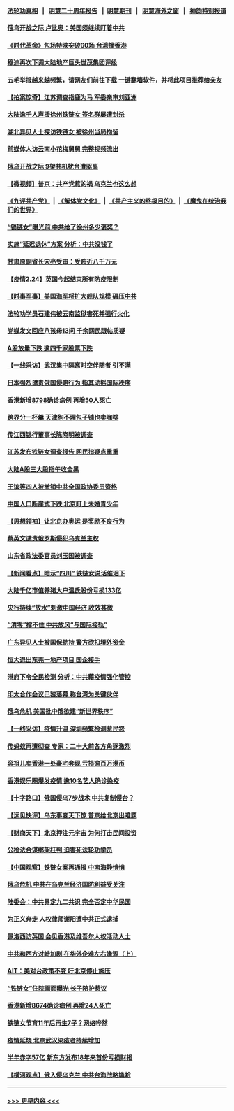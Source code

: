 #### [法轮功真相](https://github.com/gfw-breaker/truth/blob/master/README.md?t=0) &nbsp;&nbsp;|&nbsp;&nbsp; [明慧二十周年报告](https://github.com/gfw-breaker/mh-reports/blob/master/README.md?t=0) &nbsp;&nbsp;|&nbsp;&nbsp;[明慧期刊](https://github.com/gfw-breaker/mh-qikan) &nbsp;&nbsp;|&nbsp;&nbsp; [明慧海外之窗](https://github.com/gfw-breaker/mh-news/blob/master/README.md?t=0) &nbsp;&nbsp;|&nbsp;&nbsp; [神韵特别报道](https://github.com/gfw-breaker/mh-news/blob/master/shenyun.md?t=0)
#### [俄乌开战之际 卢比奥：美国须继续盯着中共](../pages/nsc413/n13602762.md?t=02250650) 
#### [《时代革命》包场特映突破60场 台湾撑香港](../pages/nsc413/n13602849.md?t=02250650) 
#### [穆迪再次下调大陆地产巨头世茂集团评级](../pages/nsc413/n13602778.md?t=02250650) 
#### 五毛举报越来越频繁，请网友们前往下载 [一键翻墙软件](https://github.com/gfw-breaker/ssr-accounts)，并将此项目推荐给亲友
#### [【拍案惊奇】江苏调查指鹿为马 军委亲审刘亚洲](../pages/nsc413/n13602584.md?t=02250650) 
#### [大陆逾千人声援徐州铁链女 签名群屡遭封杀](../pages/nsc413/n13602547.md?t=02250650) 
#### [湖北异见人士探访铁链女 被徐州当局拘留](../pages/nsc413/n13602481.md?t=02250650) 
#### [前媒体人访云南小花梅舅舅 完整视频流出](../pages/nsc413/n13600832.md?t=02250650) 
#### [俄乌开战之际 9架共机扰台遭驱离](../pages/nsc413/n13602643.md?t=02250650) 
#### [【微视频】普京：共产党惹的祸 乌克兰也这么想](../pages/nsc413/n13602565.md?t=02250650) 
#### [《九评共产党》](https://github.com/begood0513/9ping.md/blob/master/README.md) &nbsp;|&nbsp; [《解体党文化》](../../../../jtdwh.md/blob/master/README.md)  &nbsp;|&nbsp; [《共产主义的终极目的》](../../../../gczydzjmd.md/blob/master/README.md) &nbsp;|&nbsp; [《魔鬼在统治我们的世界》](../../../../mgztzwmdsj.md/blob/master/README.md) 
#### [“锁链女”曝光前 中共给了徐州多少褒奖？](../pages/nsc413/n13599788.md?t=02250650) 
#### [实施“延迟退休”方案 分析：中共没钱了](../pages/nsc413/n13602243.md?t=02250650) 
#### [甘肃原副省长宋亮受审：受贿近八千万元](../pages/nsc413/n13602083.md?t=02250650) 
#### [【疫情2.24】英国今起结束所有防疫限制](../pages/nsc413/n13601939.md?t=02250650) 
#### [【时事军事】美国海军将扩大舰队规模 碾压中共](../pages/nsc413/n13599656.md?t=02250650) 
#### [法轮功学员石建伟被云南监狱害死并强行火化](../pages/nsc413/n13599603.md?t=02250650) 
#### [党媒发文回应八孩母13问 千余网民跟帖质疑](../pages/nsc413/n13601792.md?t=02250650) 
#### [A股放量下跌 逾四千家股票下跌](../pages/nsc413/n13601575.md?t=02250650) 
#### [【一线采访】武汉集中隔离时空伴随者 引不满](../pages/nsc413/n13600468.md?t=02250650) 
#### [日本强烈谴责俄国侵略行为 指其动摇国际秩序](../pages/nsc413/n13601674.md?t=02250650) 
#### [香港新增8798确诊病例 再增50人死亡](../pages/nsc413/n13601606.md?t=02250650) 
#### [跨界分一杯羹 天津狗不理包子铺也卖咖啡](../pages/nsc413/n13601224.md?t=02250650) 
#### [传江西银行董事长陈晓明被调查](../pages/nsc413/n13601466.md?t=02250650) 
#### [江苏发布铁链女调查报告 网民指疑点重重](../pages/nsc413/n13601220.md?t=02250650) 
#### [大陆A股三大股指午收全黑](../pages/nsc413/n13600800.md?t=02250650) 
#### [王滨等四人被撤销中共全国政协委员资格](../pages/nsc413/n13601205.md?t=02250650) 
#### [中国人口断崖式下跌 北京盯上未婚青少年](../pages/nsc413/n13601064.md?t=02250650) 
#### [【思想领袖】让北京办奥运 是奖励不良行为](../pages/nsc413/n13582420.md?t=02250650) 
#### [蔡英文谴责俄罗斯侵犯乌克兰主权](../pages/nsc413/n13600685.md?t=02250650) 
#### [山东省政法委官员刘玉国被调查](../pages/nsc413/n13600822.md?t=02250650) 
#### [【新闻看点】暗示“四川” 铁链女说话催泪下](../pages/nsc413/n13599505.md?t=02250650) 
#### [大陆千亿市值养猪大户温氏股份亏损133亿](../pages/nsc413/n13600336.md?t=02250650) 
#### [央行持续“放水”刺激中国经济 收效甚微](../pages/nsc413/n13600802.md?t=02250650) 
#### [“清零”撑不住 中共放风“与国际接轨”](../pages/nsc413/n13600644.md?t=02250650) 
#### [广东异见人士被国保劫持 警方欲扣境外资金](../pages/nsc413/n13599594.md?t=02250650) 
#### [恒大退出东莞一地产项目 国企接手](../pages/nsc413/n13598835.md?t=02250650) 
#### [港府下令全民检测 分析：中共藉疫情强化管控](../pages/nsc413/n13600279.md?t=02250650) 
#### [印太合作会议巴黎落幕 称台湾为关键伙伴](../pages/nsc413/n13600498.md?t=02250650) 
#### [俄乌危机 美国批中俄欲建“新世界秩序”](../pages/nsc413/n13600443.md?t=02250650) 
#### [【一线采访】疫情升温 深圳频繁检测惹民怨](../pages/nsc413/n13599292.md?t=02250650) 
#### [传蚂蚁再遭彻查 专家：二十大前各方角逐激烈](../pages/nsc413/n13599460.md?t=02250650) 
#### [容祖儿卖香港一处豪宅套现 亏损逾百万港币](../pages/nsc413/n13599881.md?t=02250650) 
#### [香港娱乐圈爆发疫情 逾10名艺人确诊染疫](../pages/nsc413/n13600024.md?t=02250650) 
#### [【十字路口】俄国侵乌7步战术 中共复制侵台？](../pages/nsc413/n13599558.md?t=02250650) 
#### [【远见快评】乌东事变天下惊 普京给北京出难题](../pages/nsc413/n13600062.md?t=02250650) 
#### [【财商天下】北京押注元宇宙 为何打击民间投资](../pages/nsc413/n13599629.md?t=02250650) 
#### [公检法合谋绑架枉判 迫害死法轮功学员](../pages/nsc413/n13596338.md?t=02250650) 
#### [【中国观察】铁链女案再通报 中南海静悄悄](../pages/nsc413/n13598716.md?t=02250650) 
#### [俄乌危机 中共在乌克兰经济国防利益受关注](../pages/nsc413/n13599819.md?t=02250650) 
#### [陆委会：中共界定九二共识 完全否定中华民国](../pages/nsc413/n13598199.md?t=02250650) 
#### [为正义奔走 人权律师谢阳遭中共正式逮捕](../pages/nsc413/n13599408.md?t=02250650) 
#### [佩洛西访英国 会见香港及维吾尔人权活动人士](../pages/nsc413/n13599622.md?t=02250650) 
#### [中共和西方对峙加剧 在华外企难左右逢源（上）](../pages/nsc413/n13599593.md?t=02250650) 
#### [AIT：美对台政策不变 吁北京停止施压](../pages/nsc413/n13599199.md?t=02250650) 
#### [“铁链女”住院画面曝光 长子陪护惹议](../pages/nsc413/n13598985.md?t=02250650) 
#### [香港新增8674确诊病例 再增24人死亡](../pages/nsc413/n13598830.md?t=02250650) 
#### [铁链女节育11年后再生7子？网络哗然](../pages/nsc413/n13598585.md?t=02250650) 
#### [疫情延烧 北京武汉染疫者持续增加](../pages/nsc413/n13598626.md?t=02250650) 
#### [半年赤字57亿 新东方发布18年来首份亏损财报](../pages/nsc413/n13598021.md?t=02250650) 
#### [【横河观点】俄入侵乌克兰 中共台海战略尴尬](../pages/nsc413/n13597561.md?t=02250650) 

----
#### [ >>> 更早内容 <<< ](../indexes/nsc413-earlier.md)
